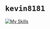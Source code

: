 # `kevin8181`

[![My Skills](https://skillicons.dev/icons?i=ts,nodejs,astro,react,tailwind,vite,cloudflare,vercel,postgres,discord,discordjs,docker,pnpm,vscodium,githubactions,linux,md)](https://skillicons.dev)
